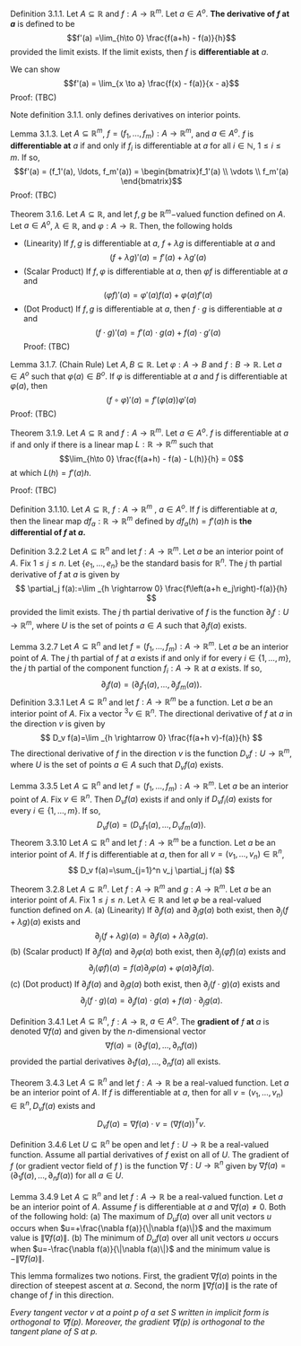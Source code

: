 Definition 3.1.1.
Let $A\subseteq \mathbb{R}$ and $f : A \to \mathbb{R}^m$. Let $a \in A^o$. **The derivative of $f$ at $a$** is defined to be  $$f'(a)  =\lim_{h\to 0} \frac{f(a+h) - f(a)}{h}$$
provided the limit exists. If the limit exists, then $f$ is **differentiable at** $a$.

We can show $$f'(a) = \lim_{x \to a} \frac{f(x) - f(a)}{x - a}$$
Proof:
	(TBC)

Note definition 3.1.1. only defines derivatives on interior points.

Lemma 3.1.3.
Let $A\subseteq \mathbb{R}^m$, $f = (f_1, \ldots, f_m) : A \to \mathbb{R}^m$, and $a\in A^o$. $f$ is **differentiable at** $a$ if and only if $f_i$ is differentiable at $a$ for all $i \in \mathbb{N}$, $1\le i \le m$. If so, $$f'(a) = (f_1'(a), \ldots, f_m'(a)) = \begin{bmatrix}f_1'(a) \\ \vdots \\ f_m'(a) \end{bmatrix}$$
Proof:
	(TBC)

Theorem 3.1.6.
Let $A\subseteq\mathbb{R}$, and let $f, g$ be $\mathbb{R}^m-$valued function defined on $A$.  Let $a\in A^o$, $\lambda\in\mathbb{R}$, and $\varphi : A \to \mathbb{R}$. Then, the following holds
- (Linearity) If $f,g$ is differentiable at $a$, $f + \lambda g$ is differentiable at $a$ and $$(f+\lambda g)'(a) = f'(a) + \lambda g'(a)$$
- (Scalar Product) If $f, \varphi$ is differentiable at $a$, then $\varphi f$ is differentiable at $a$ and $$(\varphi f)'(a) = \varphi'(a)f(a) + \varphi(a)f'(a)$$
- (Dot Product) If $f, g$ is differentiable at $a$, then $f \cdot g$ is differentiable at $a$ and $$(f\cdot g)'(a) = f'(a)\cdot g(a) + f(a)\cdot g'(a)$$
Proof:
	(TBC)

Lemma 3.1.7. (Chain Rule)
Let $A, B \subseteq \mathbb{R}$. Let $\varphi : A \to B$ and $f : B \to \mathbb{R}$. Let $a \in A^o$ such that $\varphi(a) \in B^o$. If $\varphi$ is differentiable at $a$ and $f$ is differentiable at $\varphi(a)$, then $$(f \circ \varphi)'(a) = f'(\varphi(a))\varphi'(a)$$
Proof:
	(TBC)

Theorem 3.1.9.
Let $A\subseteq \mathbb{R}$ and $f : A \to \mathbb{R}^m$. Let $a \in A^o$. $f$ is differentiable at $a$ if and only if there is a linear map $L : \mathbb{R} \to \mathbb{R}^m$ such that $$\lim_{h\to 0} \frac{f(a+h) - f(a) - L(h)}{h} = 0$$
at which $L(h) = f'(a) h$. 

Proof:
	(TBC)

Definition 3.1.10.
Let $A\subseteq \mathbb{R}$, $f: A \to \mathbb{R}^m$ , $a \in A^o$. If $f$ is differentiable at $a$, then the linear map $df_a : \mathbb{R} \to \mathbb{R}^m$ defined by $df_a(h) = f'(a) h$ is **the differential of $f$ at $a$.**

Definition 3.2.2 
Let $A \subseteq \mathbb{R}^n$ and let $f: A \rightarrow \mathbb{R}^m$. Let $a$ be an interior point of $A$. Fix $1 \leq j \leq n$. Let $\left\{e_1, \ldots, e_n\right\}$ be the standard basis for $\mathbb{R}^n$. The $j$ th partial derivative of $f$ at $a$ is given by
$$
\partial_j f(a):=\lim _{h \rightarrow 0} \frac{f\left(a+h e_j\right)-f(a)}{h}
$$
provided the limit exists. The $j$ th partial derivative of $f$ is the function $\partial_j f: U \rightarrow \mathbb{R}^m$, where $U$ is the set of points $a \in A$ such that $\partial_j f(a)$ exists.

Lemma 3.2.7 
Let $A \subseteq \mathbb{R}^n$ and let $f=\left(f_1, \ldots, f_m\right): A \rightarrow \mathbb{R}^m$. Let $a$ be an interior point of $A$. The $j$ th partial of $f$ at $a$ exists if and only if for every $i \in\{1, \ldots, m\}$, the $j$ th partial of the component function $f_i: A \rightarrow \mathbb{R}$ at $a$ exists. If so,
$$
\partial_j f(a)=\left(\partial_j f_1(a), \ldots, \partial_j f_m(a)\right) .
$$
Definition 3.3.1 
Let $A \subseteq \mathbb{R}^n$ and let $f: A \rightarrow \mathbb{R}^m$ be a function. Let $a$ be an interior point of $A$. Fix a vector ${ }^3 v \in \mathbb{R}^n$. The directional derivative of $f$ at $a$ in the direction $v$ is given by
$$
D_v f(a)=\lim _{h \rightarrow 0} \frac{f(a+h v)-f(a)}{h}
$$
The directional derivative of $f$ in the direction $v$ is the function $D_v f: U \rightarrow \mathbb{R}^m$, where $U$ is the set of points $a \in A$ such that $D_v f(a)$ exists.

Lemma 3.3.5 
Let $A \subseteq \mathbb{R}^n$ and let $f=\left(f_1, \ldots, f_m\right): A \rightarrow \mathbb{R}^m$. Let $a$ be an interior point of $A$. Fix $v \in \mathbb{R}^n$. Then $D_v f(a)$ exists if and only if $D_v f_i(a)$ exists for every $i \in\{1, \ldots, m\}$. If so,
$$
D_v f(a)=\left(D_v f_1(a), \ldots, D_v f_m(a)\right) .
$$
Theorem 3.3.10 Let $A \subseteq \mathbb{R}^n$ and let $f: A \rightarrow \mathbb{R}^m$ be a function. Let $a$ be an interior point of $A$. If $f$ is differentiable at $a$, then for all $v=\left(v_1, \ldots, v_n\right) \in \mathbb{R}^n$,
$$
D_v f(a)=\sum_{j=1}^n v_j \partial_j f(a)
$$

Theorem 3.2.8 
Let $A \subseteq \mathbb{R}^n$. Let $f: A \rightarrow \mathbb{R}^m$ and $g: A \rightarrow \mathbb{R}^m$. Let $a$ be an interior point of $A$. Fix $1 \leq j \leq n$. Let $\lambda \in \mathbb{R}$ and let $\varphi$ be a real-valued function defined on $A$.
(a) (Linearity) If $\partial_j f(a)$ and $\partial_j g(a)$ both exist, then $\partial_j(f+\lambda g)(a)$ exists and
$$
\partial_j(f+\lambda g)(a)=\partial_j f(a)+\lambda \partial_j g(a) .
$$
(b) (Scalar product) If $\partial_j f(a)$ and $\partial_j \varphi(a)$ both exist, then $\partial_j(\varphi f)(a)$ exists and
$$
\partial_j(\varphi f)(a)=f(a) \partial_j \varphi(a)+\varphi(a) \partial_j f(a) .
$$
(c) (Dot product) If $\partial_j f(a)$ and $\partial_j g(a)$ both exist, then $\partial_j(f \cdot g)(a)$ exists and
$$
\partial_j(f \cdot g)(a)=\partial_j f(a) \cdot g(a)+f(a) \cdot \partial_j g(a) .
$$

Definition 3.4.1
Let $A \subseteq \mathbb{R}^n$, $f: A \to \mathbb{R}$, $a\in A^o$. The __gradient of__ $f$ __at__ $a$ is denoted $\nabla f(a)$ and given by the $n$-dimensional vector $$\nabla f(a) = (\partial_1 f(a), \ldots, \partial_n f(a))$$
provided the partial derivatives $\partial_1 f(a), \ldots, \partial_n f(a)$ all exists.

Theorem 3.4.3 
Let $A \subseteq \mathbb{R}^n$ and let $f: A \rightarrow \mathbb{R}$ be a real-valued function. Let $a$ be an interior point of $A$. If $f$ is differentiable at $a$, then for all $v=\left(v_1, \ldots, v_n\right) \in \mathbb{R}^n, D_v f(a)$ exists and
$$
D_v f(a)=\nabla f(a) \cdot v=(\nabla f(a))^T v .
$$

Definition 3.4.6
Let $U \subseteq \mathbb{R}^n$ be open and let $f: U \rightarrow \mathbb{R}$ be a real-valued function. Assume all partial derivatives of $f$ exist on all of $U$. The gradient of $f$ (or gradient vector field of $f$ ) is the function $\nabla f: U \rightarrow \mathbb{R}^n$ given by $\nabla f(a)=\left(\partial_1 f(a), \ldots, \partial_n f(a)\right)$ for all $a \in U$.

Lemma 3.4.9
Let $A \subseteq \mathbb{R}^n$ and let $f: A \rightarrow \mathbb{R}$ be a real-valued function. Let $a$ be an interior point of $A$. Assume $f$ is differentiable at $a$ and $\nabla f(a) \neq 0$. Both of the following hold:
(a) The maximum of $D_u f(a)$ over all unit vectors $u$ occurs when $u=+\frac{\nabla f(a)}{\|\nabla f(a)\|}$ and the maximum value is $\|\nabla f(a)\|$.
(b) The minimum of $D_u f(a)$ over all unit vectors $u$ occurs when $u=-\frac{\nabla f(a)}{\|\nabla f(a)\|}$ and the minimum value is $-\|\nabla f(a)\|$.

This lemma formalizes two notions.
	First, the gradient $\nabla f(a)$ points in the direction of steepest ascent at $a$.
	Second, the norm $\|\nabla f(a)\|$ is the rate of change of $f$ in this direction.

_Every tangent vector v at a point p of a set S written in implicit form is orthogonal to
$\nabla f(p)$. Moreover, the gradient $\nabla f(p)$ is orthogonal to the tangent plane of $S$ at $p$._